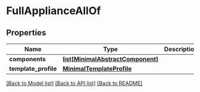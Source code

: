 # FullApplianceAllOf

## Properties
Name | Type | Description | Notes
------------ | ------------- | ------------- | -------------
**components** | [**list[MinimalAbstractComponent]**](MinimalAbstractComponent.md) |  | [optional] 
**template_profile** | [**MinimalTemplateProfile**](MinimalTemplateProfile.md) |  | [optional] 

[[Back to Model list]](../README.md#documentation-for-models) [[Back to API list]](../README.md#documentation-for-api-endpoints) [[Back to README]](../README.md)


